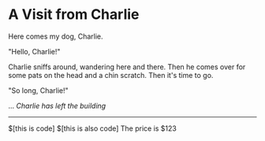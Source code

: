 # A Visit from Charlie

Here comes my dog, Charlie.

"Hello, Charlie!"

Charlie sniffs around, wandering here and there.
Then he comes over for some pats on the head
and a chin scratch. Then it's time to go.

"So long, Charlie!"

...
*Charlie has left the building*

---

$[this is code]
$[this is also code]
The price is $123
